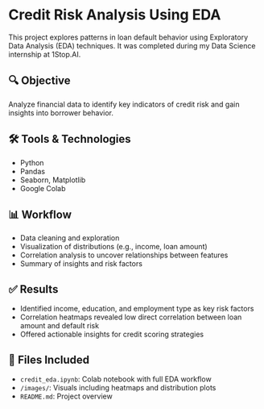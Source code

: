 # Credit Risk Analysis Using EDA

This project explores patterns in loan default behavior using Exploratory Data Analysis (EDA) techniques. It was completed during my Data Science internship at 1Stop.AI.

## 🔍 Objective
Analyze financial data to identify key indicators of credit risk and gain insights into borrower behavior.

## 🛠️ Tools & Technologies
- Python
- Pandas
- Seaborn, Matplotlib
- Google Colab

## 📊 Workflow
- Data cleaning and exploration
- Visualization of distributions (e.g., income, loan amount)
- Correlation analysis to uncover relationships between features
- Summary of insights and risk factors

## ✅ Results
- Identified income, education, and employment type as key risk factors
- Correlation heatmaps revealed low direct correlation between loan amount and default risk
- Offered actionable insights for credit scoring strategies

## 📎 Files Included
- `credit_eda.ipynb`: Colab notebook with full EDA workflow
- `/images/`: Visuals including heatmaps and distribution plots
- `README.md`: Project overview
